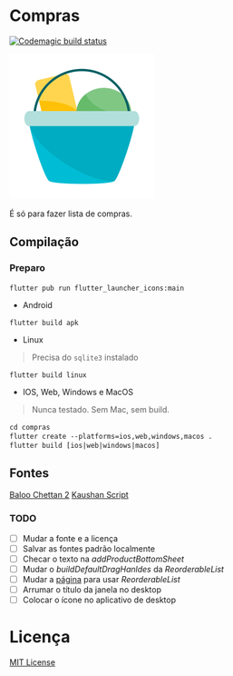 # Compras
[![Codemagic build status](https://api.codemagic.io/apps/60285b7d723629b11d05a8aa/60285b7d723629b11d05a8a9/status_badge.svg)](https://codemagic.io/apps/60285b7d723629b11d05a8aa/60285b7d723629b11d05a8a9/latest_build)

<img src="img/logo_android.png" width="256pt" alt="Logo" />

É só para fazer lista de compras.

## Compilação

### Preparo

```
flutter pub run flutter_launcher_icons:main
```

- Android
```
flutter build apk
```
- Linux
> Precisa do `sqlite3` instalado
```
flutter build linux
```
- IOS, Web, Windows e MacOS
> Nunca testado. Sem Mac, sem build.
```
cd compras
flutter create --platforms=ios,web,windows,macos .
flutter build [ios|web|windows|macos]
```

## Fontes

[Baloo Chettan 2](https://fonts.google.com/specimen/Baloo+Chettan+2)
[Kaushan Script](https://fonts.google.com/specimen/Kaushan+Script)

### TODO

- [ ] Mudar a fonte e a licença
- [ ] Salvar as fontes padrão localmente
- [ ] Checar o texto na *addProductBottomSheet*
- [ ] Mudar o *buildDefaultDragHanldes* da *ReorderableList*
- [ ] Mudar a [página](lib/src/shoppinglist/page.dart) para usar *ReorderableList*
- [ ] Arrumar o título da janela no desktop
- [ ] Colocar o ícone no aplicativo de desktop

# Licença
[MIT License](./LICENSE)
